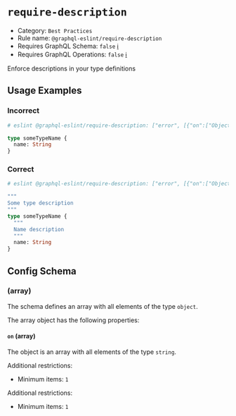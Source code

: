 # `require-description`

- Category: `Best Practices`
- Rule name: `@graphql-eslint/require-description`
- Requires GraphQL Schema: `false` [ℹ️](../../README.md#extended-linting-rules-with-graphql-schema)
- Requires GraphQL Operations: `false` [ℹ️](../../README.md#extended-linting-rules-with-siblings-operations)

Enforce descriptions in your type definitions

## Usage Examples

### Incorrect

```graphql
# eslint @graphql-eslint/require-description: ["error", [{"on":["ObjectTypeDefinition","FieldDefinition"]}]]

type someTypeName {
  name: String
}
```

### Correct

```graphql
# eslint @graphql-eslint/require-description: ["error", [{"on":["ObjectTypeDefinition","FieldDefinition"]}]]

"""
Some type description
"""
type someTypeName {
  """
  Name description
  """
  name: String
}
```

## Config Schema

### (array)

The schema defines an array with all elements of the type `object`.

The array object has the following properties:

#### `on` (array)

The object is an array with all elements of the type `string`.

Additional restrictions:

* Minimum items: `1`

Additional restrictions:

* Minimum items: `1`